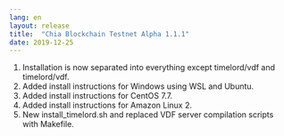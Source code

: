 ```yaml
---
lang: en
layout: release
title:  "Chia Blockchain Testnet Alpha 1.1.1"
date: 2019-12-25
---
```


1. Installation is now separated into everything except timelord/vdf and timelord/vdf.
2. Added install instructions for Windows using WSL and Ubuntu.
3. Added install instructions for CentOS 7.7.
4. Added install instructions for Amazon Linux 2.
5. New install_timelord.sh and replaced VDF server compilation scripts with Makefile.

